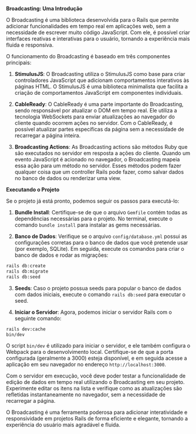**Broadcasting: Uma Introdução**

O Broadcasting é uma biblioteca desenvolvida para o Rails que permite adicionar funcionalidades em tempo real em aplicações web, sem a necessidade de escrever muito código JavaScript. Com ele, é possível criar interfaces reativas e interativas para o usuário, tornando a experiência mais fluida e responsiva.

O funcionamento do Broadcasting é baseado em três componentes principais:

1. **StimulusJS**: O Broadcasting utiliza o StimulusJS como base para criar controladores JavaScript que adicionam comportamentos interativos às páginas HTML. O StimulusJS é uma biblioteca minimalista que facilita a criação de comportamentos JavaScript em componentes individuais.

2. **CableReady**: O CableReady é uma parte importante do Broadcasting, sendo responsável por atualizar o DOM em tempo real. Ele utiliza a tecnologia WebSockets para enviar atualizações ao navegador do cliente quando ocorrem ações no servidor. Com o CableReady, é possível atualizar partes específicas da página sem a necessidade de recarregar a página inteira.

3. **Broadcasting Actions**: As Broadcasting actions são métodos Ruby que são executados no servidor em resposta a ações do cliente. Quando um evento JavaScript é acionado no navegador, o Broadcasting mapeia essa ação para um método no servidor. Esses métodos podem fazer qualquer coisa que um controller Rails pode fazer, como salvar dados no banco de dados ou renderizar uma view.

**Executando o Projeto**

Se o projeto já está pronto, podemos seguir os passos para executá-lo:

1. **Bundle Install**: Certifique-se de que o arquivo `Gemfile` contém todas as dependências necessárias para o projeto. No terminal, execute o comando `bundle install` para instalar as gems necessárias.

2. **Banco de Dados**: Verifique se o arquivo `config/database.yml` possui as configurações corretas para o banco de dados que você pretende usar (por exemplo, SQLite). Em seguida, execute os comandos para criar o banco de dados e rodar as migrações:

```bash
rails db:create
rails db:migrate
rails db:seed
```

3. **Seeds**: Caso o projeto possua seeds para popular o banco de dados com dados iniciais, execute o comando `rails db:seed` para executar o seed.

4. **Iniciar o Servidor**: Agora, podemos iniciar o servidor Rails com o seguinte comando:

```bash
rails dev:cache
bin/dev
```

O script `bin/dev` é utilizado para iniciar o servidor, e ele também configura o Webpack para o desenvolvimento local. Certifique-se de que a porta configurada (geralmente a 3000) esteja disponível, e em seguida acesse a aplicação em seu navegador no endereço `http://localhost:3000`.

Com o servidor em execução, você deve poder testar a funcionalidade de edição de dados em tempo real utilizando o Broadcasting em seu projeto. Experimente editar os itens na lista e verifique como as atualizações são refletidas instantaneamente no navegador, sem a necessidade de recarregar a página.

O Broadcasting é uma ferramenta poderosa para adicionar interatividade e responsividade em projetos Rails de forma eficiente e elegante, tornando a experiência do usuário mais agradável e fluida.